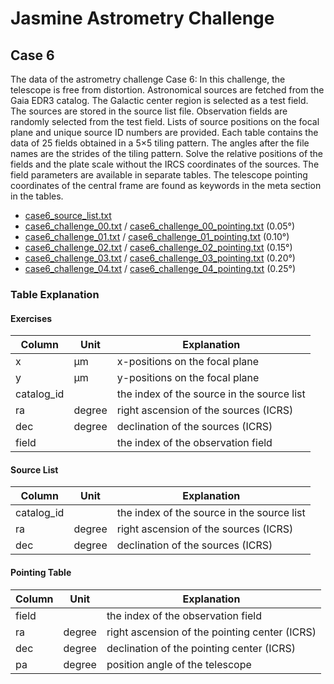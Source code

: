 # Jasmine Astrometry Challenge
## Case 6
The data of the astrometry challenge Case 6: In this challenge, the telescope is free from distortion. Astronomical sources are fetched from the Gaia EDR3 catalog. The Galactic center region is selected as a test field. The sources are stored in the source list file. Observation fields are randomly selected from the test field. Lists of source positions on the focal plane and unique source ID numbers are provided. Each table contains the data of 25 fields obtained in a 5&times;5 tiling pattern. The angles after the file names are the strides of the tiling pattern. Solve the relative positions of the fields and the plate scale without the IRCS coordinates of the sources. The field parameters are available in separate tables. The telescope pointing coordinates of the central frame are found as keywords in the meta section in the tables.


- [case6_source_list.txt](https://github.com/xr0038/jasmine_warpfield/raw/master/challenge/case6/case6_source_list.txt)
- [case6_challenge_00.txt](https://github.com/xr0038/jasmine_warpfield/raw/master/challenge/case6/case6_challenge_00.txt) / [case6_challenge_00_pointing.txt](https://github.com/xr0038/jasmine_warpfield/raw/master/challenge/case6/case6_challenge_00_pointing.txt) (0.05&deg;)
- [case6_challenge_01.txt](https://github.com/xr0038/jasmine_warpfield/raw/master/challenge/case6/case6_challenge_01.txt) / [case6_challenge_01_pointing.txt](https://github.com/xr0038/jasmine_warpfield/raw/master/challenge/case6/case6_challenge_01_pointing.txt) (0.10&deg;)
- [case6_challenge_02.txt](https://github.com/xr0038/jasmine_warpfield/raw/master/challenge/case6/case6_challenge_02.txt) / [case6_challenge_02_pointing.txt](https://github.com/xr0038/jasmine_warpfield/raw/master/challenge/case6/case6_challenge_02_pointing.txt) (0.15&deg;)
- [case6_challenge_03.txt](https://github.com/xr0038/jasmine_warpfield/raw/master/challenge/case6/case6_challenge_03.txt) / [case6_challenge_03_pointing.txt](https://github.com/xr0038/jasmine_warpfield/raw/master/challenge/case6/case6_challenge_03_pointing.txt) (0.20&deg;)
- [case6_challenge_04.txt](https://github.com/xr0038/jasmine_warpfield/raw/master/challenge/case6/case6_challenge_04.txt) / [case6_challenge_04_pointing.txt](https://github.com/xr0038/jasmine_warpfield/raw/master/challenge/case6/case6_challenge_04_pointing.txt) (0.25&deg;)


### Table Explanation
#### Exercises

|Column|Unit|Explanation|
|------|-----|-----|
|x|&mu;m|x-positions on the focal plane|
|y|&mu;m|y-positions on the focal plane|
|catalog_id||the index of the source in the source list|
|ra|degree|right ascension of the sources (ICRS)|
|dec|degree|declination of the sources (ICRS)|
|field||the index of the observation field|


#### Source List

|Column|Unit|Explanation|
|------|-----|-----|
|catalog_id||the index of the source in the source list|
|ra|degree|right ascension of the sources (ICRS)|
|dec|degree|declination of the sources (ICRS)|


#### Pointing Table

|Column|Unit|Explanation|
|------|-----|-----|
|field||the index of the observation field|
|ra|degree|right ascension of the pointing center (ICRS)|
|dec|degree|declination of the pointing center (ICRS)|
|pa|degree|position angle of the telescope|

